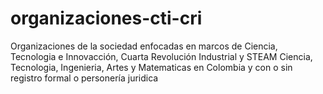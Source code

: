 # organizaciones-cti-cri
Organizaciones de la sociedad enfocadas en marcos de Ciencia, Tecnologia e Innovacción, Cuarta Revolución Industrial y STEAM Ciencia, Tecnologia, Ingenieria, Artes y Matematicas en Colombia y con o sin registro formal o personería juridica

